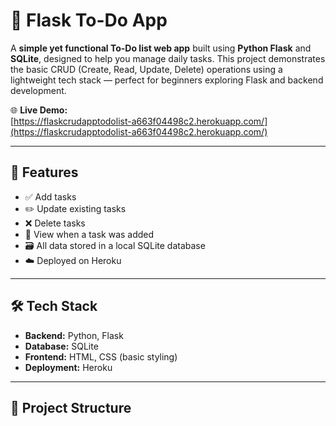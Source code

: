 # 📝 Flask To-Do App

A **simple yet functional To-Do list web app** built using **Python Flask** and **SQLite**, designed to help you manage daily tasks. This project demonstrates the basic CRUD (Create, Read, Update, Delete) operations using a lightweight tech stack — perfect for beginners exploring Flask and backend development.

🌐 **Live Demo:**  
[https://flaskcrudapptodolist-a663f04498c2.herokuapp.com/](https://flaskcrudapptodolist-a663f04498c2.herokuapp.com/)

---

## 🚀 Features

- ✅ Add tasks
- ✏️ Update existing tasks
- ❌ Delete tasks
- 📆 View when a task was added
- 🗃️ All data stored in a local SQLite database
- ☁️ Deployed on Heroku

---

## 🛠️ Tech Stack

- **Backend:** Python, Flask  
- **Database:** SQLite  
- **Frontend:** HTML, CSS (basic styling)  
- **Deployment:** Heroku  

---

## 📂 Project Structure

